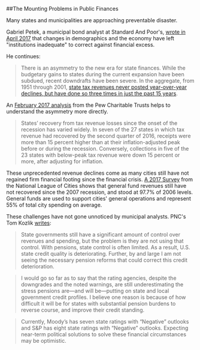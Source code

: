 ##The Mounting Problems in Public Finances

Many states and municipalities are approaching preventable disaster. 

Gabriel Petek, a municipal bond analyst at Standard And Poor's, [wrote in April 2017](http://thehill.com/blogs/pundits-blog/state-local-politics/327199-your-state-may-be-facing-the-dawn-of-an-unforgiving) that changes in demographics and the economy have left "institutions inadequate" to correct against financial excess. 

He continues:  

> There is an asymmetry to the new era for state finances. While the budgetary gains to states during the current expansion have been subdued, recent downdrafts have been severe. In the aggregate, from 1951 through 2001, [state tax revenues never posted year-over-year declines, but have done so three times in just the past 15 years](https://www.census.gov/programs-surveys/stc.html).

An [February 2017 analysis](http://www.pewtrusts.org/en/research-and-analysis/analysis/2017/02/02/despite-a-slump-tax-revenue-has-recovered-in-27-states) from the Pew Charitable Trusts helps to understand the asymmetry more directly. 

> States’ recovery from tax revenue losses since the onset of the recession has varied widely.  In seven of the 27 states in which tax revenue had recovered by the second quarter of 2016, receipts were more than 15 percent higher than at their inflation-adjusted peak before or during the recession. Conversely, collections in five of the 23 states with below-peak tax revenue were down 15 percent or more, after adjusting for inflation.

These unprecedented revenue declines come as many cities still have not regained firm financial footing since the financial crisis. [A 2017 Survey](http://nlc.org/sites/default/files/2017-09/NLC%20City%20Fiscal%20Conditions%202017.pdf) from the National League of Cities shows that general fund revenues still have not recovered since the 2007 recession, and stood at 97.7% of 2006 levels. General funds are used to support cities' general operations and represent 55% of total city spending on average. 

These challenges have not gone unnoticed by municipal analysts. PNC's Tom Kozlik [writes](https://www.pnc.com/content/dam/pnc-com/pdf/corporateandinstitutional/MunicipalBond/US-State-Fiscal-Health-Lesson-from-Post-Recession-Miscue-11-1-17.pdf): 

> State governments still have a significant amount of control over revenues and spending, but the problem is they are not using that control. 
With pensions, state control is often limited. As a result, U.S. state credit quality is deteriorating. Further, by and large I am not seeing the necessary pension reforms that could correct this credit deterioration. 

> I would go so far as to say that the rating agencies, despite the downgrades and the noted warnings, are still underestimating the stress pensions are—and will be—putting on state and local government credit profiles. I believe one reason is because of how difficult it will be for states with substantial pension burdens to reverse course, and improve their credit standing. 

> Currently, Moody’s has seven state ratings with “Negative” outlooks and S&P has eight state ratings with “Negative” outlooks. Expecting near-term political solutions to solve these financial circumstances may be optimistic.

